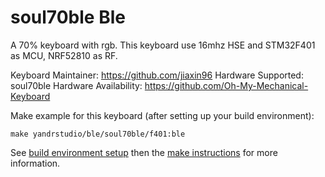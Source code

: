 soul70ble Ble
===

A 70% keyboard with rgb.
This keyboard use 16mhz HSE and STM32F401 as MCU, NRF52810 as RF.

Keyboard Maintainer: https://github.com/jiaxin96
Hardware Supported: soul70ble
Hardware Availability: https://github.com/Oh-My-Mechanical-Keyboard 

Make example for this keyboard (after setting up your build environment):

    make yandrstudio/ble/soul70ble/f401:ble

See [build environment setup](https://docs.qmk.fm/#/getting_started_build_tools) then the [make instructions](https://docs.qmk.fm/#/getting_started_make_guide) for more information.
